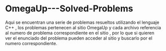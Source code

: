 # OmegaUp---Solved-Problems

Aqui se encuentran una serie de problemas resueltos utilizando el lenguaje C++ , los problemas pertenecen al sitio OmegaUp y cada archivo referencia al numero de problema correspondiente en el sitio , por lo que si quieren ver el enunciado del problema pueden acceder al sitio y buscarlo por el numero correspondiente.
